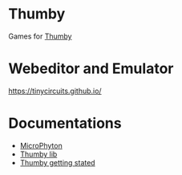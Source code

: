 # Thumby
Games for [Thumby](https://thumby.us/)

# Webeditor and Emulator
https://tinycircuits.github.io/

# Documentations
- [MicroPhyton](https://docs.micropython.org/)
- [Thumby lib](https://github.com/TinyCircuits/tinycircuits.github.io/blob/master/ThumbyAPI.md)
- [Thumby getting stated](https://tinycircuits.com/blogs/thumby/building-a-game-with-the-thumby-ide)
